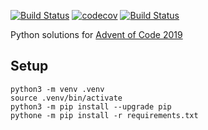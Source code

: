[![Build Status](https://travis-ci.com/chi-feng/AoC2019.svg?branch=master)](https://travis-ci.com/chi-feng/AoC2019)
[![codecov](https://codecov.io/gh/chi-feng/AoC2019/branch/master/graph/badge.svg)](https://codecov.io/gh/chi-feng/AoC2019)
[![Build Status](https://img.shields.io/badge/license-MIT-green.svg)](LICENSE.md)

Python solutions for [Advent of Code 2019](https://adventofcode.com/2019)

## Setup
```
python3 -m venv .venv
source .venv/bin/activate
python3 -m pip install --upgrade pip
pythone -m pip install -r requirements.txt
```
